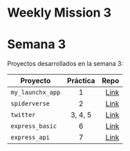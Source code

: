 # Weekly Mission 3

# Semana 3 

Proyectos desarrollados en la semana 3:

| Proyecto | Práctica | Repo |
| ------------- |:-------------:| -----:|
|`my_launchx_app`|1|[Link](https://github.com/mariel-rs/my_launchx_app)|
|`spiderverse`|2|[Link](https://github.com/mariel-rs/spiderverse)|
|`twitter`|3, 4, 5|[Link](#)|
|`express_basic`|6|[Link](#)|
|`express_api`|7|[Link](#)|
